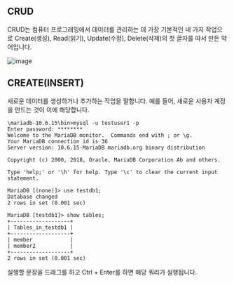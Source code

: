 ## CRUD 

CRUD는 컴퓨터 프로그래밍에서 데이터를 관리하는 데 가장 기본적인 네 가지 작업으로 Create(생성), Read(읽기), Update(수정), Delete(삭제)의 첫 글자를 따서 만든 약어입니다.

![image](https://github.com/velyvelylovely/Database/assets/98696925/e0e707ac-82f3-4788-ab64-0ae84fa5fa75)

## CREATE(INSERT)

새로운 데이터를 생성하거나 추가하는 작업을 말합니다. 예를 들어, 새로운 사용자 계정을 만드는 것이 이에 해당합니다.

```
\mariadb-10.6.15\bin>mysql -u testuser1 -p
Enter password: ********
Welcome to the MariaDB monitor.  Commands end with ; or \g.
Your MariaDB connection id is 36
Server version: 10.6.15-MariaDB mariadb.org binary distribution

Copyright (c) 2000, 2018, Oracle, MariaDB Corporation Ab and others.

Type 'help;' or '\h' for help. Type '\c' to clear the current input statement.

MariaDB [(none)]> use testdb1;
Database changed
2 rows in set (0.001 sec)

MariaDB [testdb1]> show tables;
+-------------------+
| Tables_in_testdb1 |
+-------------------+
| member            |
| member2           |
+-------------------+
2 rows in set (0.001 sec)
```

실행할 문장을 드래그를 하고 Ctrl + Enter를 하면 해당 쿼리가 실행됩니다.
